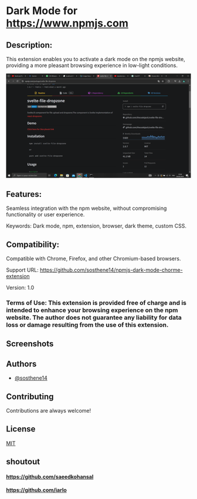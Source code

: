 # Dark Mode for https://www.npmjs.com

## Description:
 This extension enables you to activate a dark mode on the npmjs website, providing a more pleasant browsing experience in low-light conditions.

 ![App Screenshot](https://github.com/sosthene14/npmjs-dark-mode-chorme-extension/blob/master/screen.png)

## Features:

Seamless integration with the npm website, without compromising functionality or user experience.


Keywords: Dark mode, npm, extension, browser, dark theme, custom CSS.

## Compatibility: 
Compatible with Chrome, Firefox, and other Chromium-based browsers.

Support URL: https://github.com/sosthene14/npmjs-dark-mode-chorme-extension

Version: 1.0

### Terms of Use: This extension is provided free of charge and is intended to enhance your browsing experience on the npm website. The author does not guarantee any liability for data loss or damage resulting from the use of this extension.
## Screenshots




## Authors

- [@sosthene14](https://github.com/sosthene14)


## Contributing

Contributions are always welcome!


## License

[MIT](https://choosealicense.com/licenses/mit/)


## shoutout
#### https://github.com/saeedkohansal
#### https://github.com/iarlo

